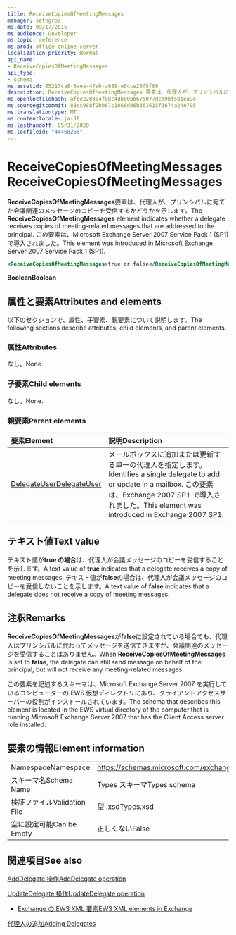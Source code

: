 ```yaml
---
title: ReceiveCopiesOfMeetingMessages
manager: sethgros
ms.date: 09/17/2015
ms.audience: Developer
ms.topic: reference
ms.prod: office-online-server
localization_priority: Normal
api_name:
- ReceiveCopiesOfMeetingMessages
api_type:
- schema
ms.assetid: 65217ca8-6aea-47eb-a989-e6cce25f5f09
description: ReceiveCopiesOfMeetingMessages 要素は、代理人が、プリンシパルに宛てた会議関連のメッセージのコピーを受信するかどうかを示します。 この要素は、Microsoft Exchange Server 2007 Service Pack 1 (SP1) で導入されました。
ms.openlocfilehash: af6e220304f88c4db00ab675077dcd9bf581ea9e
ms.sourcegitcommit: 88ec988f2bb67c1866d06b361615f3674a24e795
ms.translationtype: MT
ms.contentlocale: ja-JP
ms.lasthandoff: 05/31/2020
ms.locfileid: "44468265"
---
```

# <a name="receivecopiesofmeetingmessages"></a><span data-ttu-id="8e019-104">ReceiveCopiesOfMeetingMessages</span><span class="sxs-lookup"><span data-stu-id="8e019-104">ReceiveCopiesOfMeetingMessages</span></span>

<span data-ttu-id="8e019-105">**ReceiveCopiesOfMeetingMessages**要素は、代理人が、プリンシパルに宛てた会議関連のメッセージのコピーを受信するかどうかを示します。</span><span class="sxs-lookup"><span data-stu-id="8e019-105">The **ReceiveCopiesOfMeetingMessages** element indicates whether a delegate receives copies of meeting-related messages that are addressed to the principal.</span></span> <span data-ttu-id="8e019-106">この要素は、Microsoft Exchange Server 2007 Service Pack 1 (SP1) で導入されました。</span><span class="sxs-lookup"><span data-stu-id="8e019-106">This element was introduced in Microsoft Exchange Server 2007 Service Pack 1 (SP1).</span></span> 
  
```xml
<ReceiveCopiesOfMeetingMessages>true or false</ReceiveCopiesOfMeetingMessages>
```

 <span data-ttu-id="8e019-107">**Boolean**</span><span class="sxs-lookup"><span data-stu-id="8e019-107">**Boolean**</span></span>
## <a name="attributes-and-elements"></a><span data-ttu-id="8e019-108">属性と要素</span><span class="sxs-lookup"><span data-stu-id="8e019-108">Attributes and elements</span></span>

<span data-ttu-id="8e019-109">以下のセクションで、属性、子要素、親要素について説明します。</span><span class="sxs-lookup"><span data-stu-id="8e019-109">The following sections describe attributes, child elements, and parent elements.</span></span>
  
### <a name="attributes"></a><span data-ttu-id="8e019-110">属性</span><span class="sxs-lookup"><span data-stu-id="8e019-110">Attributes</span></span>

<span data-ttu-id="8e019-111">なし。</span><span class="sxs-lookup"><span data-stu-id="8e019-111">None.</span></span>
  
### <a name="child-elements"></a><span data-ttu-id="8e019-112">子要素</span><span class="sxs-lookup"><span data-stu-id="8e019-112">Child elements</span></span>

<span data-ttu-id="8e019-113">なし。</span><span class="sxs-lookup"><span data-stu-id="8e019-113">None.</span></span>
  
### <a name="parent-elements"></a><span data-ttu-id="8e019-114">親要素</span><span class="sxs-lookup"><span data-stu-id="8e019-114">Parent elements</span></span>

|<span data-ttu-id="8e019-115">**要素**</span><span class="sxs-lookup"><span data-stu-id="8e019-115">**Element**</span></span>|<span data-ttu-id="8e019-116">**説明**</span><span class="sxs-lookup"><span data-stu-id="8e019-116">**Description**</span></span>|
|:-----|:-----|
|[<span data-ttu-id="8e019-117">DelegateUser</span><span class="sxs-lookup"><span data-stu-id="8e019-117">DelegateUser</span></span>](delegateuser.md) <br/> |<span data-ttu-id="8e019-118">メールボックスに追加または更新する単一の代理人を指定します。</span><span class="sxs-lookup"><span data-stu-id="8e019-118">Identifies a single delegate to add or update in a mailbox.</span></span> <span data-ttu-id="8e019-119">この要素は、Exchange 2007 SP1 で導入されました。</span><span class="sxs-lookup"><span data-stu-id="8e019-119">This element was introduced in Exchange 2007 SP1.</span></span>  <br/> |
   
## <a name="text-value"></a><span data-ttu-id="8e019-120">テキスト値</span><span class="sxs-lookup"><span data-stu-id="8e019-120">Text value</span></span>

<span data-ttu-id="8e019-121">テキスト値が**true の場合**は、代理人が会議メッセージのコピーを受信することを示します。</span><span class="sxs-lookup"><span data-stu-id="8e019-121">A text value of **true** indicates that a delegate receives a copy of meeting messages.</span></span> <span data-ttu-id="8e019-122">テキスト値が**false**の場合は、代理人が会議メッセージのコピーを受信しないことを示します。</span><span class="sxs-lookup"><span data-stu-id="8e019-122">A text value of **false** indicates that a delegate does not receive a copy of meeting messages.</span></span> 
  
## <a name="remarks"></a><span data-ttu-id="8e019-123">注釈</span><span class="sxs-lookup"><span data-stu-id="8e019-123">Remarks</span></span>

<span data-ttu-id="8e019-124">**ReceiveCopiesOfMeetingMessages**が**false**に設定されている場合でも、代理人はプリンシパルに代わってメッセージを送信できますが、会議関連のメッセージを受信することはありません。</span><span class="sxs-lookup"><span data-stu-id="8e019-124">When **ReceiveCopiesOfMeetingMessages** is set to **false**, the delegate can still send message on behalf of the principal, but will not receive any meeting-related messages.</span></span>
  
<span data-ttu-id="8e019-125">この要素を記述するスキーマは、Microsoft Exchange Server 2007 を実行しているコンピューターの EWS 仮想ディレクトリにあり、クライアントアクセスサーバーの役割がインストールされています。</span><span class="sxs-lookup"><span data-stu-id="8e019-125">The schema that describes this element is located in the EWS virtual directory of the computer that is running Microsoft Exchange Server 2007 that has the Client Access server role installed.</span></span>
  
## <a name="element-information"></a><span data-ttu-id="8e019-126">要素の情報</span><span class="sxs-lookup"><span data-stu-id="8e019-126">Element information</span></span>

|||
|:-----|:-----|
|<span data-ttu-id="8e019-127">Namespace</span><span class="sxs-lookup"><span data-stu-id="8e019-127">Namespace</span></span>  <br/> |https://schemas.microsoft.com/exchange/services/2006/types  <br/> |
|<span data-ttu-id="8e019-128">スキーマ名</span><span class="sxs-lookup"><span data-stu-id="8e019-128">Schema Name</span></span>  <br/> |<span data-ttu-id="8e019-129">Types スキーマ</span><span class="sxs-lookup"><span data-stu-id="8e019-129">Types schema</span></span>  <br/> |
|<span data-ttu-id="8e019-130">検証ファイル</span><span class="sxs-lookup"><span data-stu-id="8e019-130">Validation File</span></span>  <br/> |<span data-ttu-id="8e019-131">型 .xsd</span><span class="sxs-lookup"><span data-stu-id="8e019-131">Types.xsd</span></span>  <br/> |
|<span data-ttu-id="8e019-132">空に設定可能</span><span class="sxs-lookup"><span data-stu-id="8e019-132">Can be Empty</span></span>  <br/> |<span data-ttu-id="8e019-133">正しくない</span><span class="sxs-lookup"><span data-stu-id="8e019-133">False</span></span>  <br/> |
   
## <a name="see-also"></a><span data-ttu-id="8e019-134">関連項目</span><span class="sxs-lookup"><span data-stu-id="8e019-134">See also</span></span>



[<span data-ttu-id="8e019-135">AddDelegate 操作</span><span class="sxs-lookup"><span data-stu-id="8e019-135">AddDelegate operation</span></span>](adddelegate-operation.md)
  
[<span data-ttu-id="8e019-136">UpdateDelegate 操作</span><span class="sxs-lookup"><span data-stu-id="8e019-136">UpdateDelegate operation</span></span>](updatedelegate-operation.md)


- [<span data-ttu-id="8e019-137">Exchange の EWS XML 要素</span><span class="sxs-lookup"><span data-stu-id="8e019-137">EWS XML elements in Exchange</span></span>](ews-xml-elements-in-exchange.md)


[<span data-ttu-id="8e019-138">代理人の追加</span><span class="sxs-lookup"><span data-stu-id="8e019-138">Adding Delegates</span></span>](https://msdn.microsoft.com/library/3a744150-66a3-4a13-9433-793603ba5038%28Office.15%29.aspx)

